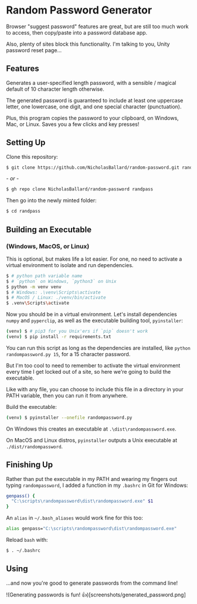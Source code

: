 # Random Password Generator

Browser "suggest password" features are great, but are still too much work to access, then copy/paste into a password database app.  

Also, plenty of sites block this functionality. I'm talking to you, Unity password reset page...

## Features

Generates a user-specified length password, with a sensible / magical default of 10 character length otherwise.

The generated password is guaranteed to include at least one uppercase letter, one lowercase, one digit, and one special character (punctuation).

Plus, this program copies the password to your clipboard, on Windows, Mac, or Linux. Saves you a few clicks and key presses!

## Setting Up

Clone this repository:

```bash
$ git clone https://github.com/NicholasBallard/random-password.git randpass
```
_- or -_
```bash
$ gh repo clone NicholasBallard/random-password randpass
```

Then go into the newly minted folder:
```bash
$ cd randpass
```

## Building an Executable 
### (Windows, MacOS, or Linux)

This is optional, but makes life a lot easier. For one, no need to activate a virtual environment to isolate and run dependencies.

```bash
$ # python path variable name
$ # `python` on Windows, `python3` on Unix
$ python -m venv venv
$ # Windows: .\venv\Scripts\activate
$ # MacOS / Linux: ./venv/bin/activate
$ .venv\Scripts\activate
```

Now you should be in a virtual environment. Let's install dependencies `numpy` and `pyperclip`, as well as the executable building tool, `pyinstaller`:
```bash
(venv) $ # pip3 for you Unix'ers if `pip` doesn't work
(venv) $ pip install -r requirements.txt
```

You can run this script as long as the dependencies are installed, like `python randompassword.py 15`, for a 15 character password.

But I'm too cool to need to remember to activate the virtual environment every time I get locked out of a site, so here we're going to build the executable.

Like with any file, you can choose to include this file in a directory in your PATH variable, then you can run it from anywhere.

Build the executable:
```bash
(venv) $ pyinstaller --onefile randompassword.py
```

On Windows this creates an executable at `.\dist\randompassword.exe`.

On MacOS and Linux distros, `pyinstaller` outputs a Unix executable at `./dist/randompassword`.

## Finishing Up

Rather than put the executable in my PATH and wearing my fingers out typing `randompassword`, I added a function in my `.bashrc` in Git for Windows:

```bash
genpass() {
  "C:\scripts\randompassword\dist\randompassword.exe" $1
}
```

An `alias` in `~/.bash_aliases` would work fine for this too:
```bash
alias genpass="C:\scripts\randompassword\dist\randompassword.exe"
```

Reload `bash` with:

```bash
$ . ~/.bashrc
```

## Using

...and now you're good to generate passwords from the command line!

!(Generating passwords is fun! 👍)[screenshots/generated_password.png]
